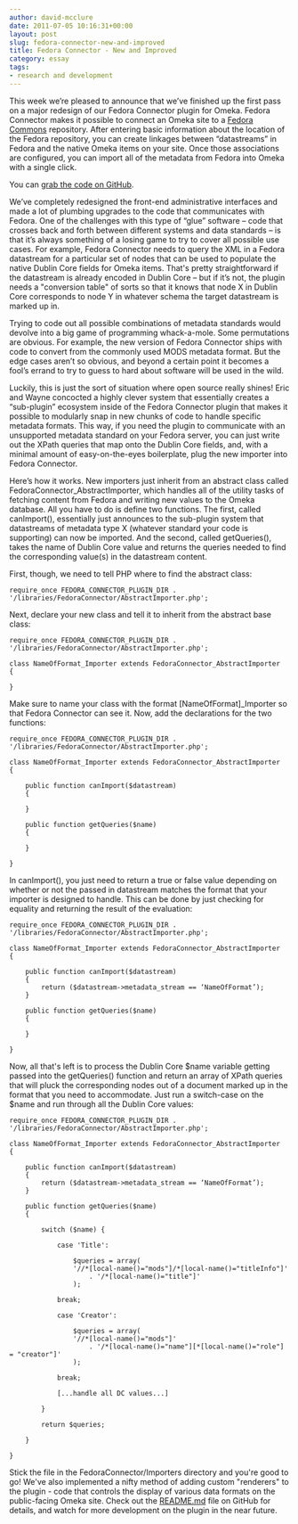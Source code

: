 ```yaml
---
author: david-mcclure
date: 2011-07-05 10:16:31+00:00
layout: post
slug: fedora-connector-new-and-improved
title: Fedora Connector - New and Improved
category: essay
tags:
- research and development
---
```


This week we’re pleased to announce that we’ve finished up the first pass on a major redesign of our Fedora Connector plugin for Omeka.  Fedora Connector makes it possible to connect an Omeka site to a [Fedora Commons](http://www.fedora-commons.org/) repository.  After entering basic information about the location of the Fedora repository, you can create linkages between “datastreams” in Fedora and the native Omeka items on your site.  Once those associations are configured, you can import all of the metadata from Fedora into Omeka with a single click.

You can [grab the code on GitHub](https://github.com/scholarslab/FedoraConnector).

We’ve completely redesigned the front-end administrative interfaces and made a lot of plumbing upgrades to the code that communicates with Fedora.  One of the challenges with this type of “glue” software – code that crosses back and forth between different systems and data standards – is that it’s always something of a losing game to try to cover all possible use cases.  For example, Fedora Connector needs to query the XML in a Fedora datastream for a particular set of nodes that can be used to populate the native Dublin Core fields for Omeka items.  That's pretty straightforward if the datastream is already encoded in Dublin Core – but if it’s not, the plugin needs a "conversion table" of sorts so that it knows that node X in Dublin Core corresponds to node Y in whatever schema the target datastream is marked up in.

Trying to code out all possible combinations of metadata standards would devolve into a big game of programming whack-a-mole.  Some permutations are obvious.  For example, the new version of Fedora Connector ships with code to convert from the commonly used MODS metadata format.  But the edge cases aren’t so obvious, and beyond a certain point it becomes a fool’s errand to try to guess to hard about software will be used in the wild.

Luckily, this is just the sort of situation where open source really shines!  Eric and Wayne concocted a highly clever system that essentially creates a “sub-plugin” ecosystem inside of the Fedora Connector plugin that makes it possible to modularly snap in new chunks of code to handle specific metadata formats.  This way, if you need the plugin to communicate with an unsupported metadata standard on your Fedora server, you can just write out the XPath queries that map onto the Dublin Core fields, and, with a minimal amount of easy-on-the-eyes boilerplate, plug the new importer into Fedora Connector.
<!-- more -->
Here’s how it works.  New importers just inherit from an abstract class called FedoraConnector_AbstractImporter, which handles all of the utility tasks of fetching content from Fedora and writing new values to the Omeka database.  All you have to do is define two functions.  The first, called canImport(), essentially just announces to the sub-plugin system that datastreams of metadata type X (whatever standard your code is supporting) can now be imported.  And the second, called getQueries(), takes the name of Dublin Core value and returns the queries needed to find the corresponding value(s) in the datastream content.

First, though, we need to tell PHP where to find the abstract class:

```
require_once FEDORA_CONNECTOR_PLUGIN_DIR . '/libraries/FedoraConnector/AbstractImporter.php';
```

Next, declare your new class and tell it to inherit from the abstract base class:

```
require_once FEDORA_CONNECTOR_PLUGIN_DIR . '/libraries/FedoraConnector/AbstractImporter.php';

class NameOfFormat_Importer extends FedoraConnector_AbstractImporter
{

}
```

Make sure to name your class with the format [NameOfFormat]_Importer so that Fedora Connector can see it.  Now, add the declarations for the two functions:

```
require_once FEDORA_CONNECTOR_PLUGIN_DIR . '/libraries/FedoraConnector/AbstractImporter.php';

class NameOfFormat_Importer extends FedoraConnector_AbstractImporter
{

	public function canImport($datastream)
	{

	}

	public function getQueries($name)
	{

	}

}

```

In canImport(), you just need to return a true or false value depending on whether or not the passed in datastream matches the format that your importer is designed to handle.  This can be done by just checking for equality and returning the result of the evaluation:

```
require_once FEDORA_CONNECTOR_PLUGIN_DIR . '/libraries/FedoraConnector/AbstractImporter.php';

class NameOfFormat_Importer extends FedoraConnector_AbstractImporter
{

	public function canImport($datastream)
	{
		return ($datastream->metadata_stream == ‘NameOfFormat’);
	}

	public function getQueries($name)
	{

	}

}

```

Now, all that's left is to process the Dublin Core $name variable getting passed into the getQueries() function and return an array of XPath queries that will pluck the corresponding nodes out of a document marked up in the format that you need to accommodate.  Just run a switch-case on the $name and run through all the Dublin Core values:

```
require_once FEDORA_CONNECTOR_PLUGIN_DIR . '/libraries/FedoraConnector/AbstractImporter.php';

class NameOfFormat_Importer extends FedoraConnector_AbstractImporter
{

	public function canImport($datastream)
	{
		return ($datastream->metadata_stream == ‘NameOfFormat’);
	}

	public function getQueries($name)
	{

		switch ($name) {

			case 'Title':

				$queries = array(
				'//*[local-name()="mods"]/*[local-name()="titleInfo"]'
					. '/*[local-name()="title"]'
				);

			break;

			case 'Creator':

				$queries = array(
				'//*[local-name()="mods"]'
					. '/*[local-name()="name"][*[local-name()="role"] = "creator"]'
				);

			break;

			[...handle all DC values...]

		}

		return $queries;

	}

}

```

Stick the file in the FedoraConnector/Importers directory and you're good to go!  We've also implemented a nifty method of adding custom "renderers" to the plugin - code that controls the display of various data formats on the public-facing Omeka site.  Check out the [README.md](https://github.com/scholarslab/FedoraConnector/blob/master/README.md) file on GitHub for details, and watch for more development on the plugin in the near future.
